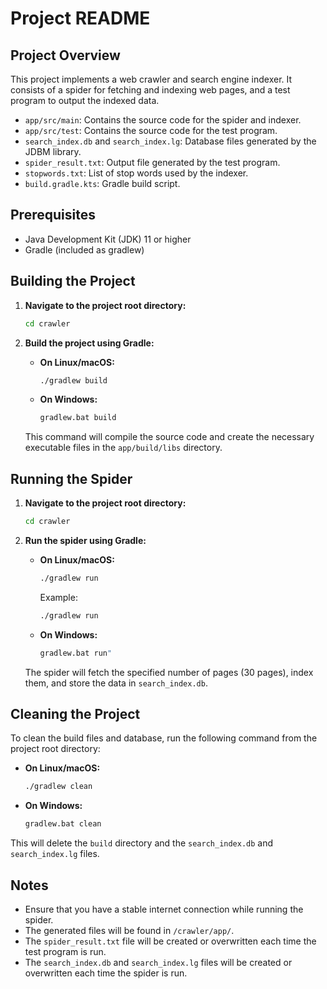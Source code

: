 # Project README

## Project Overview

This project implements a web crawler and search engine indexer. It consists of a spider for fetching and indexing web pages, and a test program to output the indexed data.


* `app/src/main`: Contains the source code for the spider and indexer.
* `app/src/test`: Contains the source code for the test program.
* `search_index.db` and `search_index.lg`: Database files generated by the JDBM library.
* `spider_result.txt`: Output file generated by the test program.
* `stopwords.txt`: List of stop words used by the indexer.
* `build.gradle.kts`: Gradle build script.

## Prerequisites

* Java Development Kit (JDK) 11 or higher
* Gradle (included as gradlew)

## Building the Project

1.  **Navigate to the project root directory:**

    ```bash
    cd crawler
    ```

2.  **Build the project using Gradle:**

    * **On Linux/macOS:**

        ```bash
        ./gradlew build
        ```

    * **On Windows:**

        ```bash
        gradlew.bat build
        ```

    This command will compile the source code and create the necessary executable files in the `app/build/libs` directory.

## Running the Spider

1.  **Navigate to the project root directory:**

    ```bash
    cd crawler
    ```

2.  **Run the spider using Gradle:**

    * **On Linux/macOS:**

        ```bash
        ./gradlew run
        ```

      Example:

        ```bash
        ./gradlew run
        ```

    * **On Windows:**

        ```bash
        gradlew.bat run"
        ```

    The spider will fetch the specified number of pages (30 pages), index them, and store the data in `search_index.db`.


## Cleaning the Project

To clean the build files and database, run the following command from the project root directory:

* **On Linux/macOS:**

    ```bash
    ./gradlew clean
    ```

* **On Windows:**

    ```bash
    gradlew.bat clean
    ```

This will delete the `build` directory and the `search_index.db` and `search_index.lg` files.

## Notes

* Ensure that you have a stable internet connection while running the spider.
* The generated files will be found in `/crawler/app/`.
* The `spider_result.txt` file will be created or overwritten each time the test program is run.
* The `search_index.db` and `search_index.lg` files will be created or overwritten each time the spider is run.